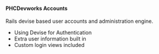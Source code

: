 #### PHCDevworks Accounts
  
Rails devise based user accounts and administration engine.  
  
- Using Devise for Authentication
- Extra user information built in
- Custom login views included
